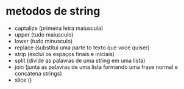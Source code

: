 # metodos de string

- captalize (primeira letra maiuscula)
- upper (tudo maiusculo)
- lower (tudo minusculo)
- replace (substitui uma parte to texto que voce quiser)
- strip (exclui os espaços finais e iniciais)
- split (divide as palavras de uma string em uma lista)
- join (junta as palavras de uma lista formando uma frase normal e concatena strings)
- slice ()